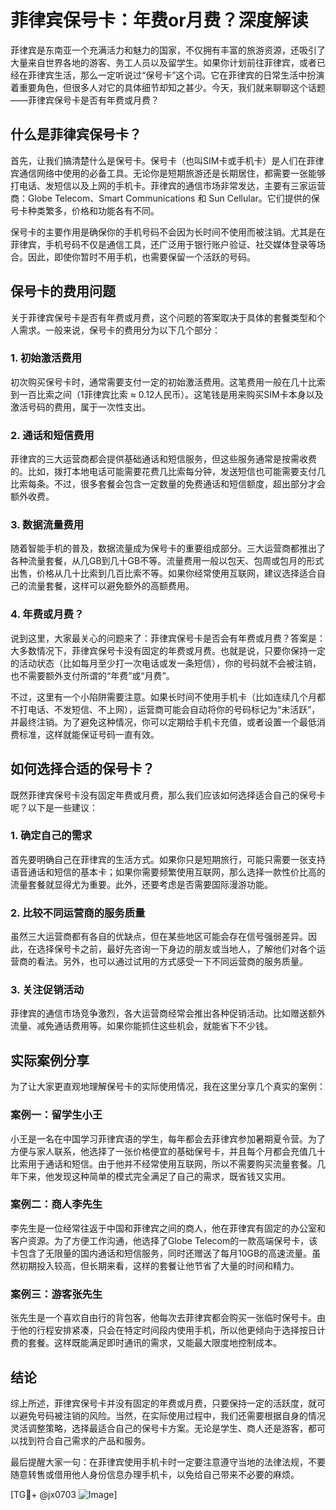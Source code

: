 # 菲律宾保号卡：年费or月费？深度解读

菲律宾是东南亚一个充满活力和魅力的国家，不仅拥有丰富的旅游资源，还吸引了大量来自世界各地的游客、务工人员以及留学生。如果你计划前往菲律宾，或者已经在菲律宾生活，那么一定听说过“保号卡”这个词。它在菲律宾的日常生活中扮演着重要角色，但很多人对它的具体细节却知之甚少。今天，我们就来聊聊这个话题——菲律宾保号卡是否有年费或月费？

## 什么是菲律宾保号卡？

首先，让我们搞清楚什么是保号卡。保号卡（也叫SIM卡或手机卡）是人们在菲律宾通信网络中使用的必备工具。无论你是短期旅游还是长期居住，都需要一张能够打电话、发短信以及上网的手机卡。菲律宾的通信市场非常发达，主要有三家运营商：Globe Telecom、Smart Communications 和 Sun Cellular。它们提供的保号卡种类繁多，价格和功能各有不同。

保号卡的主要作用是确保你的手机号码不会因为长时间不使用而被注销。尤其是在菲律宾，手机号码不仅是通信工具，还广泛用于银行账户验证、社交媒体登录等场合。因此，即使你暂时不用手机，也需要保留一个活跃的号码。

## 保号卡的费用问题

关于菲律宾保号卡是否有年费或月费，这个问题的答案取决于具体的套餐类型和个人需求。一般来说，保号卡的费用分为以下几个部分：

### 1. 初始激活费用

初次购买保号卡时，通常需要支付一定的初始激活费用。这笔费用一般在几十比索到一百比索之间（1菲律宾比索 ≈ 0.12人民币）。这笔钱是用来购买SIM卡本身以及激活号码的费用，属于一次性支出。

### 2. 通话和短信费用

菲律宾的三大运营商都会提供基础通话和短信服务，但这些服务通常是按需收费的。比如，拨打本地电话可能需要花费几比索每分钟，发送短信也可能需要支付几比索每条。不过，很多套餐会包含一定数量的免费通话和短信额度，超出部分才会额外收费。

### 3. 数据流量费用

随着智能手机的普及，数据流量成为保号卡的重要组成部分。三大运营商都推出了各种流量套餐，从几GB到几十GB不等。流量费用一般以包天、包周或包月的形式出售，价格从几十比索到几百比索不等。如果你经常使用互联网，建议选择适合自己的流量套餐，这样可以避免额外的高额费用。

### 4. 年费或月费？

说到这里，大家最关心的问题来了：菲律宾保号卡是否会有年费或月费？答案是：大多数情况下，菲律宾保号卡没有固定的年费或月费。也就是说，只要你保持一定的活动状态（比如每月至少打一次电话或发一条短信），你的号码就不会被注销，也不需要额外支付所谓的“年费”或“月费”。

不过，这里有一个小陷阱需要注意。如果长时间不使用手机卡（比如连续几个月都不打电话、不发短信、不上网），运营商可能会自动将你的号码标记为“未活跃”，并最终注销。为了避免这种情况，你可以定期给手机卡充值，或者设置一个最低消费标准，这样就能保证号码一直有效。

## 如何选择合适的保号卡？

既然菲律宾保号卡没有固定年费或月费，那么我们应该如何选择适合自己的保号卡呢？以下是一些建议：

### 1. 确定自己的需求

首先要明确自己在菲律宾的生活方式。如果你只是短期旅行，可能只需要一张支持语音通话和短信的基本卡；如果你需要频繁使用互联网，那么选择一款性价比高的流量套餐就显得尤为重要。此外，还要考虑是否需要国际漫游功能。

### 2. 比较不同运营商的服务质量

虽然三大运营商都有各自的优缺点，但在某些地区可能会存在信号强弱差异。因此，在选择保号卡之前，最好先咨询一下身边的朋友或当地人，了解他们对各个运营商的看法。另外，也可以通过试用的方式感受一下不同运营商的服务质量。

### 3. 关注促销活动

菲律宾的通信市场竞争激烈，各大运营商经常会推出各种促销活动。比如赠送额外流量、减免通话费用等。如果你能抓住这些机会，就能省下不少钱。

## 实际案例分享

为了让大家更直观地理解保号卡的实际使用情况，我在这里分享几个真实的案例：

### 案例一：留学生小王

小王是一名在中国学习菲律宾语的学生，每年都会去菲律宾参加暑期夏令营。为了方便与家人联系，他选择了一张价格便宜的基础保号卡，并且每个月都会充值几十比索用于通话和短信。由于他并不经常使用互联网，所以不需要购买流量套餐。几年下来，他发现这种简单的模式完全满足了自己的需求，既省钱又实用。

### 案例二：商人李先生

李先生是一位经常往返于中国和菲律宾之间的商人，他在菲律宾有固定的办公室和客户资源。为了方便工作沟通，他选择了Globe Telecom的一款高端保号卡，该卡包含了无限量的国内通话和短信服务，同时还赠送了每月10GB的高速流量。虽然初期投入较高，但长期来看，这样的套餐让他节省了大量的时间和精力。

### 案例三：游客张先生

张先生是一个喜欢自由行的背包客，他每次去菲律宾都会购买一张临时保号卡。由于他的行程安排紧凑，只会在特定时间段内使用手机，所以他更倾向于选择按日计费的套餐。这样既能满足即时通讯的需求，又能最大限度地控制成本。

## 结论

综上所述，菲律宾保号卡并没有固定的年费或月费，只要保持一定的活跃度，就可以避免号码被注销的风险。当然，在实际使用过程中，我们还需要根据自身的情况灵活调整策略，选择最适合自己的保号卡方案。无论是学生、商人还是游客，都可以找到符合自己需求的产品和服务。

最后提醒大家一句：在菲律宾使用手机卡时一定要注意遵守当地的法律法规，不要随意转售或借用他人身份信息办理手机卡，以免给自己带来不必要的麻烦。

[TG💪+ @jx0703 ![Image](https://github.com/user-attachments/assets/dbca1d08-cadb-493c-b0ec-ad6f7a83f270)]